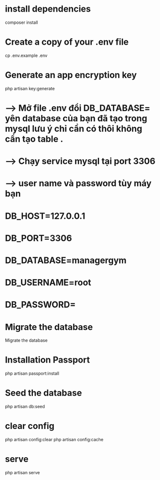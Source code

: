 # install dependencies
composer install

# Create a copy of your .env file
cp .env.example .env

# Generate an app encryption key
php artisan key:generate
# --> Mở file .env đổi DB_DATABASE= yên database của bạn đã tạo trong mysql lưu ý chỉ cần có thôi không cần tạo table .
# --> Chạy service mysql tại port 3306  
# --> user name và  password tùy máy bạn
# DB_HOST=127.0.0.1
# DB_PORT=3306
# DB_DATABASE=managergym
# DB_USERNAME=root
# DB_PASSWORD=
 

# Migrate the database
Migrate the database

# Installation Passport
php artisan passport:install


# Seed the database
php artisan db:seed

# clear config
php artisan config:clear
php artisan config:cache
# serve 
php artisan serve

